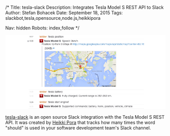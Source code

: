/*
Title: tesla-slack
Description: Integrates Tesla Model S REST API to Slack
Author: Stefan Bohacek
Date: September 18, 2015
Tags: slackbot,tesla,opensource,node.js,heikkipora

Nav: hidden
Robots: index,follow
*/

[![](/content/bots/slackbots/images/tesla-slack.png)](https://github.com/heikkipora/tesla-slack)

[tesla-slack](https://github.com/heikkipora/tesla-slack) is an open source Slack integration with the Tesla Model S REST API. It was created by [Heikki Pora](https://github.com/heikkipora) that tracks how many times the word "should" is used in your software development team's Slack channel.